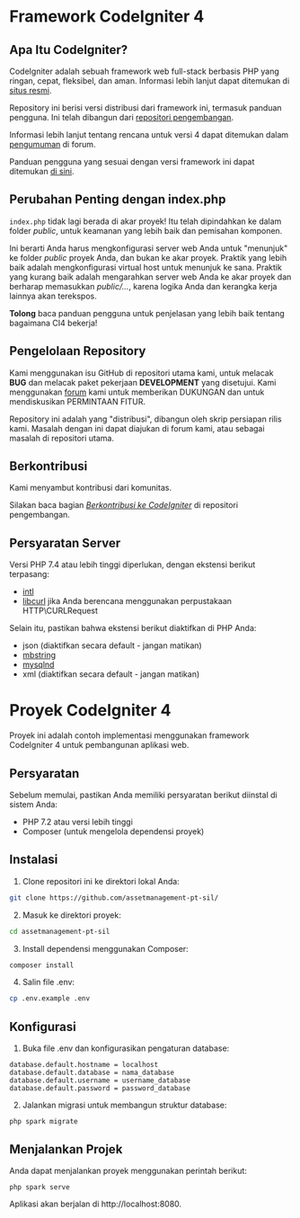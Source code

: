 # Framework CodeIgniter 4

## Apa Itu CodeIgniter?

CodeIgniter adalah sebuah framework web full-stack berbasis PHP yang ringan, cepat, fleksibel, dan aman.
Informasi lebih lanjut dapat ditemukan di [situs resmi](http://codeigniter.com).

Repository ini berisi versi distribusi dari framework ini,
termasuk panduan pengguna. Ini telah dibangun dari
[repositori pengembangan](https://github.com/codeigniter4/CodeIgniter4).

Informasi lebih lanjut tentang rencana untuk versi 4 dapat ditemukan dalam [pengumuman](http://forum.codeigniter.com/thread-62615.html) di forum.

Panduan pengguna yang sesuai dengan versi framework ini dapat ditemukan
[di sini](https://codeigniter4.github.io/userguide/).

## Perubahan Penting dengan index.php

`index.php` tidak lagi berada di akar proyek! Itu telah dipindahkan ke dalam folder _public_,
untuk keamanan yang lebih baik dan pemisahan komponen.

Ini berarti Anda harus mengkonfigurasi server web Anda untuk "menunjuk" ke folder _public_ proyek Anda, dan
bukan ke akar proyek. Praktik yang lebih baik adalah mengkonfigurasi virtual host untuk menunjuk ke sana. Praktik yang kurang baik adalah mengarahkan server web Anda ke akar proyek dan berharap memasukkan _public/..._, karena logika Anda dan kerangka kerja lainnya akan terekspos.

**Tolong** baca panduan pengguna untuk penjelasan yang lebih baik tentang bagaimana CI4 bekerja!

## Pengelolaan Repository

Kami menggunakan isu GitHub di repositori utama kami, untuk melacak **BUG** dan melacak paket pekerjaan **DEVELOPMENT** yang disetujui.
Kami menggunakan [forum](http://forum.codeigniter.com) kami untuk memberikan DUKUNGAN dan untuk mendiskusikan
PERMINTAAN FITUR.

Repository ini adalah yang "distribusi", dibangun oleh skrip persiapan rilis kami.
Masalah dengan ini dapat diajukan di forum kami, atau sebagai masalah di repositori utama.

## Berkontribusi

Kami menyambut kontribusi dari komunitas.

Silakan baca bagian [_Berkontribusi ke CodeIgniter_](https://github.com/codeigniter4/CodeIgniter4/blob/develop/CONTRIBUTING.md) di repositori pengembangan.

## Persyaratan Server

Versi PHP 7.4 atau lebih tinggi diperlukan, dengan ekstensi berikut terpasang:

- [intl](http://php.net/manual/en/intl.requirements.php)
- [libcurl](http://php.net/manual/en/curl.requirements.php) jika Anda berencana menggunakan perpustakaan HTTP\CURLRequest

Selain itu, pastikan bahwa ekstensi berikut diaktifkan di PHP Anda:

- json (diaktifkan secara default - jangan matikan)
- [mbstring](http://php.net/manual/en/mbstring.installation.php)
- [mysqlnd](http://php.net/manual/en/mysqlnd.install.php)
- xml (diaktifkan secara default - jangan matikan)

# Proyek CodeIgniter 4

Proyek ini adalah contoh implementasi menggunakan framework CodeIgniter 4 untuk pembangunan aplikasi web.

## Persyaratan

Sebelum memulai, pastikan Anda memiliki persyaratan berikut diinstal di sistem Anda:

- PHP 7.2 atau versi lebih tinggi
- Composer (untuk mengelola dependensi proyek)

## Instalasi

1. Clone repositori ini ke direktori lokal Anda:

```bash
git clone https://github.com/assetmanagement-pt-sil/
```

2. Masuk ke direktori proyek:

```bash
cd assetmanagement-pt-sil
```

3. Install dependensi menggunakan Composer:

```bash
composer install
```

4. Salin file .env:

```bash
cp .env.example .env
```

## Konfigurasi

1. Buka file .env dan konfigurasikan pengaturan database:

```
database.default.hostname = localhost
database.default.database = nama_database
database.default.username = username_database
database.default.password = password_database
```

2. Jalankan migrasi untuk membangun struktur database:

```
php spark migrate
```

## Menjalankan Projek

Anda dapat menjalankan proyek menggunakan perintah berikut:

```
php spark serve
```

Aplikasi akan berjalan di http://localhost:8080.

